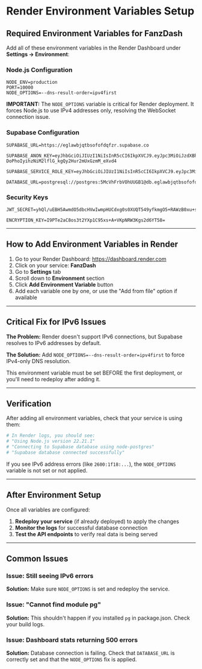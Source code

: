 # Render Environment Variables Setup

## Required Environment Variables for FanzDash

Add all of these environment variables in the Render Dashboard under **Settings → Environment**:

### Node.js Configuration
```
NODE_ENV=production
PORT=10000
NODE_OPTIONS=--dns-result-order=ipv4first
```

**IMPORTANT:** The `NODE_OPTIONS` variable is critical for Render deployment. It forces Node.js to use IPv4 addresses only, resolving the WebSocket connection issue.

### Supabase Configuration
```
SUPABASE_URL=https://eglawbjqtbsofofdqfzr.supabase.co

SUPABASE_ANON_KEY=eyJhbGciOiJIUzI1NiIsInR5cCI6IkpXVCJ9.eyJpc3MiOiJzdXBhYmFzZSIsInJlZiI6ImVnbGF3YmpxdGJzb2ZvZmRxZnpyIiwicm9sZSI6ImFub24iLCJpYXQiOjE3NjE4NTQ5MDgsImV4cCI6MjA3NzQzMDkwOH0.P-DoPhoIyihzNiM2lflG_kgQy2Hur2mUxGzmM_eXvd4

SUPABASE_SERVICE_ROLE_KEY=eyJhbGciOiJIUzI1NiIsInR5cCI6IkpXVCJ9.eyJpc3MiOiJzdXBhYmFzZSIsInJlZiI6ImVnbGF3YmpxdGJzb2ZvZmRxZnpyIiwicm9sZSI6InNlcnZpY2Vfcm9sZSIsImlhdCI6MTc2MTg1NDkwOCwiZXhwIjoyMDc3NDMwOTA4fQ.2zQGIdGbabXOR0P9RSUA3jaZ6C81ooppaWggnl3zTFc

DATABASE_URL=postgresql://postgres:5McVhFrbVOhUUGB1@db.eglawbjqtbsofofdqfzr.supabase.co:5432/postgres
```

### Security Keys
```
JWT_SECRET=yhQl/uEBH5AwmdO5dbcHVwIwmpHUCdxg0s0XUQT549yfkmgO5+RAWzB0xu+s1/hSOHXt86FddVXp5YT1hD4pGw==

ENCRYPTION_KEY=I9PTe2aC8os3t2YXp1C95xs+A+VKpNRW3Kgs2d6YT58=
```

---

## How to Add Environment Variables in Render

1. Go to your Render Dashboard: https://dashboard.render.com
2. Click on your service: **FanzDash**
3. Go to **Settings** tab
4. Scroll down to **Environment** section
5. Click **Add Environment Variable** button
6. Add each variable one by one, or use the "Add from file" option if available

---

## Critical Fix for IPv6 Issues

**The Problem:** Render doesn't support IPv6 connections, but Supabase resolves to IPv6 addresses by default.

**The Solution:** Add `NODE_OPTIONS=--dns-result-order=ipv4first` to force IPv4-only DNS resolution.

This environment variable must be set BEFORE the first deployment, or you'll need to redeploy after adding it.

---

## Verification

After adding all environment variables, check that your service is using them:

```bash
# In Render logs, you should see:
# "Using Node.js version 22.21.1"
# "Connecting to Supabase database using node-postgres"
# "Supabase database connected successfully"
```

If you see IPv6 address errors (like `2600:1f18:...`), the `NODE_OPTIONS` variable is not set or not applied.

---

## After Environment Setup

Once all variables are configured:

1. **Redeploy your service** (if already deployed) to apply the changes
2. **Monitor the logs** for successful database connection
3. **Test the API endpoints** to verify real data is being served

---

## Common Issues

### Issue: Still seeing IPv6 errors
**Solution:** Make sure `NODE_OPTIONS` is set and redeploy the service.

### Issue: "Cannot find module pg"
**Solution:** This shouldn't happen if you installed `pg` in package.json. Check your build logs.

### Issue: Dashboard stats returning 500 errors
**Solution:** Database connection is failing. Check that `DATABASE_URL` is correctly set and that the `NODE_OPTIONS` fix is applied.

